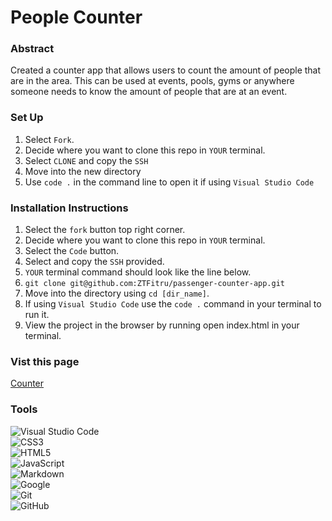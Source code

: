 # People Counter

### Abstract
Created a counter app that allows users to count the amount of people that are in the area. This can be used at events, pools, gyms or anywhere someone needs to know the amount of people that are at an event.

### Set Up
1. Select `Fork`.
2. Decide where you want to clone this repo in `YOUR` terminal.
3. Select `CLONE` and copy the `SSH` 
4. Move into the new directory
5. Use `code .` in the command line to open it if using `Visual Studio Code`

### Installation Instructions
1. Select the `fork` button top right corner.
2. Decide where you want to clone this repo in `YOUR` terminal.
3. Select the `Code` button.
4. Select and copy the `SSH` provided.
5. `YOUR` terminal command should look like the line below.
6. `git clone git@github.com:ZTFitru/passenger-counter-app.git`
7. Move into the directory using `cd [dir_name]`.
8. If using `Visual Studio Code` use the `code .` command in your terminal to run it.
9. View the project in the browser by running open index.html in your terminal.

### Vist this page

[Counter](https://ztfitru.github.io/passenger-counter-app/)


### Tools

![Visual Studio Code](https://img.shields.io/badge/Visual%20Studio%20Code-0078d7.svg?style=for-the-badge&logo=visual-studio-code&logoColor=white)
<br />
![CSS3](https://img.shields.io/badge/css3-%231572B6.svg?style=for-the-badge&logo=css3&logoColor=white)
<br />
![HTML5](https://img.shields.io/badge/html5-%23E34F26.svg?style=for-the-badge&logo=html5&logoColor=white)
<br />
![JavaScript](https://img.shields.io/badge/javascript-%23323330.svg?style=for-the-badge&logo=javascript&logoColor=%23F7DF1E)
<br />
![Markdown](https://img.shields.io/badge/markdown-%23000000.svg?style=for-the-badge&logo=markdown&logoColor=white)
<br />
![Google](https://img.shields.io/badge/google-4285F4?style=for-the-badge&logo=google&logoColor=white)
<br />
![Git](https://img.shields.io/badge/git-%23F05033.svg?style=for-the-badge&logo=git&logoColor=white)
<br />
![GitHub](https://img.shields.io/badge/github-%23121011.svg?style=for-the-badge&logo=github&logoColor=white)
